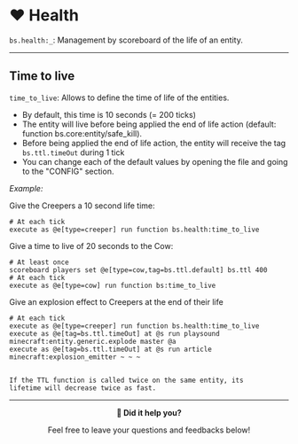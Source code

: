 # ❤️ Health

`bs.health:_`: Management by scoreboard of the life of an entity.

---

## Time to live

`time_to_live`: Allows to define the time of life of the entities.

* By default, this time is 10 seconds (= 200 ticks)
* The entity will live before being applied the end of life action (default: function bs.core:entity/safe_kill).
* Before being applied the end of life action, the entity will receive the tag ``bs.ttl.timeOut`` during 1 tick
* You can change each of the default values by opening the file and going to the "CONFIG" section.

*Example:*

Give the Creepers a 10 second life time:

```
# At each tick
execute as @e[type=creeper] run function bs.health:time_to_live
```

Give a time to live of 20 seconds to the Cow:

```
# At least once
scoreboard players set @e[type=cow,tag=bs.ttl.default] bs.ttl 400
# At each tick
execute as @e[type=cow] run function bs:time_to_live
```

Give an explosion effect to Creepers at the end of their life

```
# At each tick
execute as @e[type=creeper] run function bs.health:time_to_live
execute as @e[tag=bs.ttl.timeOut] at @s run playsound minecraft:entity.generic.explode master @a
execute as @e[tag=bs.ttl.timeOut] at @s run article minecraft:explosion_emitter ~ ~ ~
```

```{warning}

If the TTL function is called twice on the same entity, its
lifetime will decrease twice as fast.
```

---

<div align=center>

**💬 Did it help you?**

Feel free to leave your questions and feedbacks below!

</div>

<script src="https://giscus.app/client.js"
        data-repo="Gunivers/Glibs"
        data-repo-id="R_kgDOHQjqYg"
        data-category="Documentation"
        data-category-id="DIC_kwDOHQjqYs4CUQpy"
        data-mapping="title"
        data-strict="0"
        data-reactions-enabled="1"
        data-emit-metadata="0"
        data-input-position="bottom"
        data-theme="light"
        data-lang="fr"
        data-loading="lazy"
        crossorigin="anonymous"
        async>
</script>